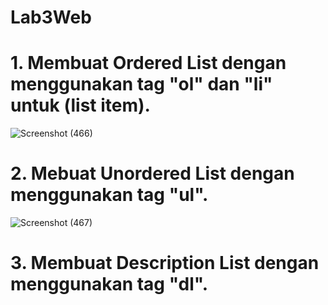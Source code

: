 # Lab3Web
# 1. Membuat Ordered List dengan menggunakan tag "ol" dan "li" untuk (list item).
![Screenshot (466)](https://github.com/user-attachments/assets/f262fe05-572e-4f77-9894-799132a05156)

# 2. Mebuat Unordered List dengan menggunakan tag "ul".
![Screenshot (467)](https://github.com/user-attachments/assets/904059ff-2980-48c2-aa0e-8ce5e9255fff)

# 3. Membuat Description List dengan menggunakan tag "dl".

